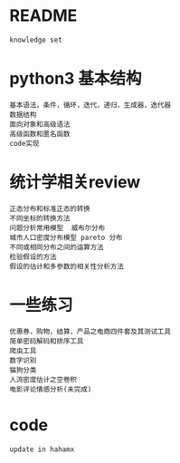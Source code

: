 # README
    knowledge set


# python3 基本结构
    基本语法，条件，循环，迭代，递归，生成器，迭代器
    数据结构
    面向对象和高级语法
    高级函数和匿名函数
    code实现
    
# 统计学相关review
    正态分布和标准正态的转换
    不同坐标的转换方法
    问题分析常用模型  威布尔分布
    城市人口密度分布模型 pareto 分布
    不同或相同分布之间的运算方法
    检验假设的方法
    假设的估计和多参数的相关性分析方法
    

# 一些练习
    优惠券，购物，结算，产品之电商四件套及其测试工具
    简单密码解码和排序工具
    爬虫工具
    数字识别
    猫狗分类
    人流密度估计之空卷积
    电影评论情感分析(未完成)
    
# code
    update in hahamx
